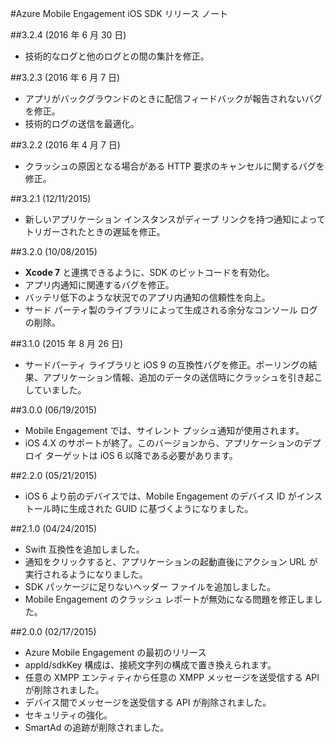 <properties
	pageTitle="Azure Mobile Engagement iOS SDK のリリース ノート | Microsoft Azure"
	description="Azure Mobile Engagement 用 iOS SDK の最新の更新プログラムと手順"
	services="mobile-engagement"
	documentationCenter="mobile"
	authors="piyushjo"
	manager="erikre"
	editor="" />

<tags
	ms.service="mobile-engagement"
	ms.workload="mobile"
	ms.tgt_pltfrm="mobile-ios"
	ms.devlang="objective-c"
	ms.topic="article"
	ms.date="06/30/2016"
	ms.author="piyushjo" />

#Azure Mobile Engagement iOS SDK リリース ノート

##3\.2.4 (2016 年 6 月 30 日)

-   技術的なログと他のログとの間の集計を修正。

##3\.2.3 (2016 年 6 月 7 日)

-   アプリがバックグラウンドのときに配信フィードバックが報告されないバグを修正。
-   技術的ログの送信を最適化。

##3\.2.2 (2016 年 4 月 7 日)

-   クラッシュの原因となる場合がある HTTP 要求のキャンセルに関するバグを修正。

##3\.2.1 (12/11/2015)

-   新しいアプリケーション インスタンスがディープ リンクを持つ通知によってトリガーされたときの遅延を修正。

##3\.2.0 (10/08/2015)

-   **Xcode 7** と連携できるように、SDK のビットコードを有効化。
-   アプリ内通知に関連するバグを修正。
-   バッテリ低下のような状況でのアプリ内通知の信頼性を向上。
-   サード パーティ製のライブラリによって生成される余分なコンソール ログの削除。

##3\.1.0 (2015 年 8 月 26 日)

-   サードパーティ ライブラリと iOS 9 の互換性バグを修正。ポーリングの結果、アプリケーション情報、追加のデータの送信時にクラッシュを引き起こしていました。

##3\.0.0 (06/19/2015)

-   Mobile Engagement では、サイレント プッシュ通知が使用されます。
-   iOS 4.X のサポートが終了。このバージョンから、アプリケーションのデプロイ ターゲットは iOS 6 以降である必要があります。

##2\.2.0 (05/21/2015)

-   iOS 6 より前のデバイスでは、Mobile Engagement のデバイス ID がインストール時に生成された GUID に基づくようになりました。

##2\.1.0 (04/24/2015)

-   Swift 互換性を追加しました。
-   通知をクリックすると、アプリケーションの起動直後にアクション URL が実行されるようになりました。
-   SDK パッケージに足りないヘッダー ファイルを追加しました。
-   Mobile Engagement のクラッシュ レポートが無効になる問題を修正しました。

##2\.0.0 (02/17/2015)

-   Azure Mobile Engagement の最初のリリース
-   appId/sdkKey 構成は、接続文字列の構成で置き換えられます。
-   任意の XMPP エンティティから任意の XMPP メッセージを送受信する API が削除されました。
-   デバイス間でメッセージを送受信する API が削除されました。
-   セキュリティの強化。
-   SmartAd の追跡が削除されました。

<!---HONumber=AcomDC_0706_2016-->